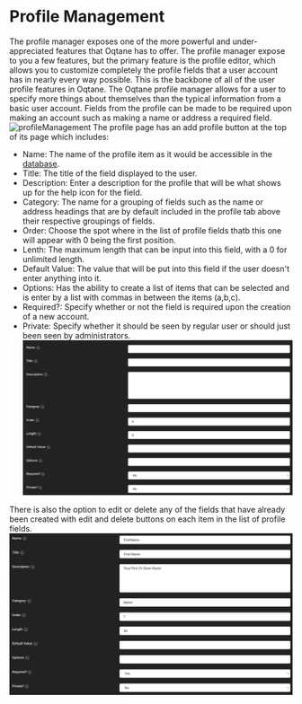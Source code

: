 # Profile Management

The profile manager exposes one of the more powerful and under-appreciated features that Oqtane has to offer\. The profile manager expose to you a few features, but the primary feature is the profile editor, which allows you to customize completely the profile fields that a user account has in nearly every way possible\. This is the backbone of all of the user profile features in Oqtane\.
The Oqtane profile manager allows for a user to specify more things about themselves than the typical information from a basic user account\. Fields from the profile can be made to be required upon making an account such as making a name or address a required field\.
![profileManagement](profileManagement.png)
The profile page has an add profile button at the top of its page which includes:
* Name: The name of the profile item as it would be accessible in the [database](../HostAdministration/sqlManagement.md)\.
* Title: The title of the field displayed to the user\.
* Description: Enter a description for the profile that will be what shows up for the help icon for the field\.
* Category: The name for a grouping of fields such as the name or address headings that are by default included in the profile tab above their respective groupings of fields\.
* Order: Choose the spot where in the list of profile fields thatb this one will appear with 0 being the first position\.
* Lenth: The maximum length that can be input into this field, with a 0 for unlimited length\.
* Default Value: The value that will be put into this field if the user doesn't enter anything into it\.
* Options: Has the ability to create a list of items that can be selected and is enter by a list with commas in between the items \(a,b,c\)\.
* Required?: Specify whether or not the field is required upon the creation of a new account\.
* Private: Specify whether it should be seen by regular user or should just been seen by administrators\.
![addProfile](addProfile.png)

There is also the option to edit or delete any of the fields that have already been created with edit and delete buttons on each item in the list of profile fields\.
![editProfile](editProfile.png)